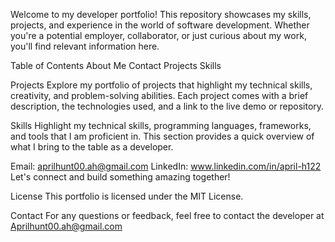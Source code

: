 Welcome to my developer portfolio! This repository showcases my skills, projects, and experience in the world of software development. Whether you're a potential employer, collaborator, or just curious about my work, you'll find relevant information here.




Table of Contents
About Me
Contact
Projects
Skills


Projects
Explore my portfolio of projects that highlight my technical skills, creativity, and problem-solving abilities. Each project comes with a brief description, the technologies used, and a link to the live demo or repository.

Skills
Highlight my technical skills, programming languages, frameworks, and tools that I am proficient in. This section provides a quick overview of what I bring to the table as a developer.


Email: aprilhunt00.ah@gmail.com
LinkedIn: www.linkedin.com/in/april-h122 
Let's connect and build something amazing together!

License
This portfolio is licensed under the MIT License.



Contact For any questions or feedback, feel free to contact the developer at Aprilhunt00.ah@gmail.com
